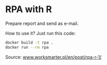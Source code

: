# RPA with R

Prepare report and send as e-mail.

How to use it? Just run this code:

```sh
docker build -t rpa .
docker run --rm rpa
```

Source: www.worksmarter.pl/en/post/rpa-r-1/